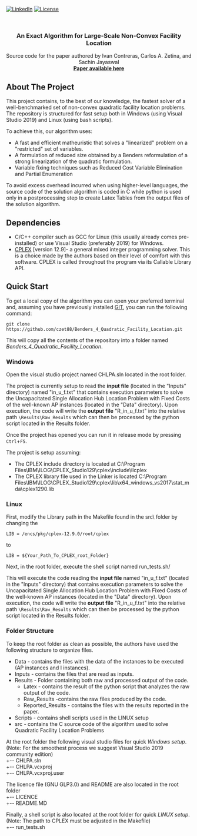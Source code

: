 
<!--
*** Thanks for checking out the Best-README-Template. If you have a suggestion
*** that would make this better, please fork the repo and create a pull request
*** or simply open an issue with the tag "enhancement".
*** Thanks again! Now go create something AMAZING! :D
-->



<!-- PROJECT SHIELDS -->
<!--
*** I'm using markdown "reference style" links for readability.
*** Reference links are enclosed in brackets [ ] instead of parentheses ( ).
*** See the bottom of this document for the declaration of the reference variables
*** for contributors-url, forks-url, etc. This is an optional, concise syntax you may use.
*** https://www.markdownguide.org/basic-syntax/#reference-style-links
-->
[![LinkedIn][linkedin-shield]][linkedin-url]
[![License][license-shield]][license-url]




<!-- PROJECT LOGO -->
<br />
<p align="center">
  
  <h3 align="center">An Exact Algorithm for Large-Scale Non-Convex Facility Location</h3>

  <p align="center">
    Source code for the paper authored by Ivan Contreras, Carlos A. Zetina, and Sachin Jayaswal 
    <br />
    <a href="https://sites.google.com/view/carloszetina/Research/Publications"><strong>Paper available here</strong></a>
  </p>
</p>




<!-- ABOUT THE PROJECT -->
## About The Project
This project contains, to the best of our knowledge, the fastest solver of a well-benchmarked set of non-convex quadratic facility location problems. The repository is structured for fast setup both in Windows (using Visual Studio 2019) and Linux (using bash scripts).   

To achieve this, our algorithm uses:
* A fast and efficient matheuristic that solves a "linearized" problem on a "restricted" set of variables.
* A formulation of reduced size obtained by a Benders reformulation of a strong linearization of the quadratic formulation.
* Variable fixing techniques such as Reduced Cost Variable Elimination and Partial Enumeration

To avoid excess overhead incurred when using higher-level languages, the source code of the solution algorithm is coded in C while python is used only in a postprocessing step to create Latex Tables from the output files of the solution algorithm.

## Dependencies
* C/C++ compiler such as GCC for Linux (this usually already comes pre-installed) or use Visual Studio (preferably 2019) for Windows.
* [CPLEX](https://www.ibm.com/products/ilog-cplex-optimization-studio) [version 12.9]- a general mixed integer programming solver. This is a choice made by the authors based on their level of comfort with this software. CPLEX is called throughout the program via its Callable Library API.

<!-- GETTING STARTED -->
## Quick Start

To get a local copy of the algorithm you can open your preferred terminal and, assuming you have previously installed [GIT](https://git-scm.com/book/en/v2/Getting-Started-Installing-Git), you can run the following command:
```
git clone https://github.com/czet88/Benders_4_Quadratic_Facility_Location.git
```
This will copy all the contents of the repository into a folder named *Benders_4_Quadratic_Facility_Location*.

### Windows
Open the visual studio project named CHLPA.sln located in the root folder. 

The project is currently setup to read the **input file** (located in the "Inputs" directory) named "in_u_f.txt"  that contains execution parameters to solve the Uncapacitated Single Allocation Hub Location Problem with Fixed Costs of the well-known AP instances (located in the "Data" directory). Upon execution, the code will write the **output file** "R_in_u_f.txt" into the relative path ```\Results\Raw_Results``` which can then be processed by the python script located in the Results folder.

Once the project has opened you can run it in release mode by pressing ```Ctrl```+```F5```.

The project is setup assuming:
* The CPLEX include directory is located at C:\Program Files\IBM\ILOG\CPLEX_Studio129\cplex\include\ilcplex
* The CPLEX library file used in the Linker is located C:\Program Files\IBM\ILOG\CPLEX_Studio129\cplex\lib\x64_windows_vs2017\stat_mda\cplex1290.lib

### Linux
First, modify the Library path in the Makefile found in the src\ folder by changing the
```
LIB = /encs/pkg/cplex-12.9.0/root/cplex
```
to
```
LIB = ${Your_Path_To_CPLEX_root_Folder}
```

Next, in the root folder, execute the shell script named run_tests.sh/

This will execute the code reading the **input file** named "in_u_f.txt" (located in the "Inputs" directory) that contains execution parameters to solve the Uncapacitated Single Allocation Hub Location Problem with Fixed Costs of the well-known AP instances (located in the "Data" directory). Upon execution, the code will write the **output file** "R_in_u_f.txt" into the relative path ```\Results\Raw_Results``` which can then be processed by the python script located in the Results folder.


<!-- FOLDER STRUCURE -->
### Folder Structure

To keep the root folder as clean as possible, the authors have used the following structure to organize files.

* Data - contains the files with the data of the instances to be executed (AP instances and I instances).
* Inputs - contains the files that are read as inputs.
* Results - Folder containing both raw and processed output of the code.  
  * Latex - contains the result of the python script that analyzes the raw output of the code.
  * Raw_Results -contains the raw files produced by the code.
  * Reported_Results - contains the files with the results reported in the paper.
* Scripts - contains shell scripts used in the LINUX setup
* src - contains the C source code of the algorithm used to solve Quadratic Facility Location Problems

At the root folder the following visual studio files for quick _Windows setup_. (Note: For the smoothest process we suggest Visual Studio 2019 community edition) <br />
+-- CHLPA.sln <br />
+-- CHLPA.vcxproj <br />
+-- CHLPA.vcxproj.user <br />

The licence file (GNU GLP3.0) and README are also located in the root folder <br />
+-- LICENCE <br />
+-- README.MD <br />

Finally, a shell script is also located at the root folder for quick _LINUX setup_. (Note: The path to CPLEX must be adjusted in the Makefile) <br />
+-- run_tests.sh <br />
 




<!-- MARKDOWN LINKS & IMAGES -->
<!-- https://www.markdownguide.org/basic-syntax/#reference-style-links -->
[license-shield]: https://img.shields.io/github/license/czet88/Benders_4_Quadratic_Facility_Location.svg?style=for-the-badge
[license-url]: https://github.com/czet88/Benders_4_Quadratic_Facility_Location/blob/master/LICENSE
[linkedin-shield]: https://img.shields.io/badge/-LinkedIn-black.svg?style=for-the-badge&logo=linkedin&colorB=555
[linkedin-url]: https://www.linkedin.com/in/cazetina/




